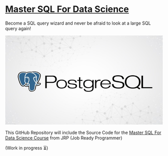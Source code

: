 # [Master SQL For Data Science](https://www.udemy.com/course/master-sql-for-data-science/)

Become a SQL query wizard and never be afraid to look at a large SQL query again!

<img title="JRP Master SQL For Data Science Course New Banner" alt="JRP Master SQL For Data Science Course New Banner" src="https://raw.githubusercontent.com/JobReadyProgrammer/Master-SQL-For-Data-Science/refs/heads/main/JRP%20Master%20SQL%20for%20Data%20Science%20Course%20New%20Banner.jpg">

This GitHub Repository will include the Source Code for the [Master SQL For Data Science Course](https://www.udemy.com/course/master-sql-for-data-science/) from JRP (Job Ready Programmer)

(Work in progress ⏳)
